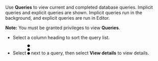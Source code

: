 
Use **Queries** to view current and completed database queries. Implicit queries and explicit queries are shown. Implicit queries run in the background, and explicit queries are run in Editor.

**Note:** You must be granted privileges to view **Queries**.

-   Select a column heading to sort the query list.

-   Select ![""](Images/zsz1597101912145.svg) next to a query, then select **View details** to view details.


